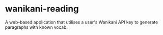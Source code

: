 # wanikani-reading
A web-based application that utilises a user's Wanikani API key to generate paragraphs with known vocab.
